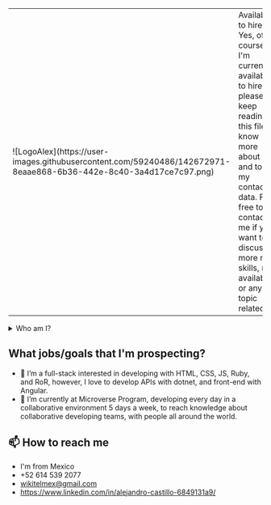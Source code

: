 <table>
  <tr>
    <td>
      ![LogoAlex](https://user-images.githubusercontent.com/59240486/142672971-8eaae868-6b36-442e-8c40-3a4d17ce7c97.png)
    </td>
    <td>
      Available to hire?
       Yes, of course, I'm currently available to hire, please keep reading this file, to know more about me, and to get my contact data. Feel free to contact me if you want to discuss more my skills, my availability or any topic related.    
    </td>
  </tr>
</table>


<details><summary>Who am I?</summary>
  <h2>Who am I?</h2>
👋 Hi, I’m Alex Castillo, 

I know how to work, learning fast new tools and paradigms collaboratively, using all the experience I gained through life experiences, and of course coding every day at Microverse, with a high amount of other developers around the world. Complying with the deadlines.

Just started the Miccroverse program, I notice the importance of learning and adapting to new languages and developing paradigms, and that allow me to create a lot of capstone projects in Javascript, HTML, CSS, and some frameworks related to that.

With my professional experience, even it’s not related to software development, I learned to lead collaborative teams, to achieve goals, until keeping constant learning to myself and all the team's members.

Since my father passed away, and in my home the economy was very bad, I noticed, that every resource is important, and every time I try to save resources, not only talking about the economic ones but also resources like time, effort, etc. but never losing focus on the main goal.
</details>

## What jobs/goals that I'm prospecting?
- 👀 I’m a full-stack interested in developing with HTML, CSS, JS, Ruby, and RoR, however, I love to develop APIs with dotnet, and front-end with Angular.
- 🌱 I’m currently at Microverse Program, developing every day in a collaborative environment 5 days a week, to reach knowledge about collaborative developing teams, with people all around the world.

## 📫 How to reach me 
- I'm from Mexico
- +52 614 539 2077
- wikitelmex@gmail.com
- https://www.linkedin.com/in/alejandro-castillo-6849131a9/
  
<!---
Wikitelmex/Wikitelmex is a ✨ special ✨ repository because its `README.md` (this file) appears on your GitHub profile.
You can click the Preview link to take a look at your changes.
--->
